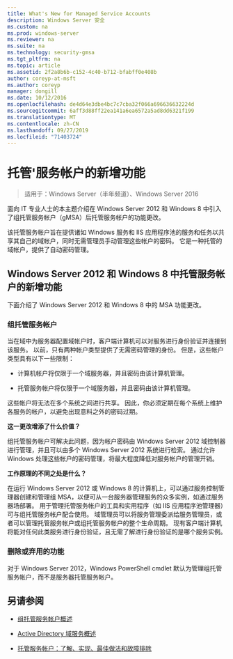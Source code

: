 ```yaml
---
title: What's New for Managed Service Accounts
description: Windows Server 安全
ms.custom: na
ms.prod: windows-server
ms.reviewer: na
ms.suite: na
ms.technology: security-gmsa
ms.tgt_pltfrm: na
ms.topic: article
ms.assetid: 2f2a8b6b-c152-4c40-b712-bfabff0e408b
author: coreyp-at-msft
ms.author: coreyp
manager: dongill
ms.date: 10/12/2016
ms.openlocfilehash: de4d64e3dbe4bc7c7cba32f066a696636632224d
ms.sourcegitcommit: 6aff3d88ff22ea141a6ea6572a5ad8dd6321f199
ms.translationtype: MT
ms.contentlocale: zh-CN
ms.lasthandoff: 09/27/2019
ms.locfileid: "71403724"
---
```

# <a name="what39s-new-for-managed-service-accounts"></a>托管&#39;服务帐户的新增功能

>适用于：Windows Server（半年频道）、Windows Server 2016

面向 IT 专业人士的本主题介绍在 Windows Server 2012 和 Windows 8 中引入了组托管服务帐户（gMSA）后托管服务帐户的功能更改。

该托管服务帐户旨在提供诸如 Windows 服务和 IIS 应用程序池的服务和任务以共享其自己的域帐户，同时无需管理员手动管理这些帐户的密码。 它是一种托管的域帐户，提供了自动密码管理。

## <a name="versions"></a>Windows Server 2012 和 Windows 8 中托管服务帐户的新增功能
下面介绍了 Windows Server 2012 和 Windows 8 中的 MSA 功能更改。

### <a name="group-managed-service-accounts"></a>组托管服务帐户
当在域中为服务器配置域帐户时，客户端计算机可以对服务进行身份验证并连接到该服务。 以前，只有两种帐户类型提供了无需密码管理的身份。 但是，这些帐户类型具有以下一些限制：

-   计算机帐户将仅限于一个域服务器，并且密码由该计算机管理。

-   托管服务帐户将仅限于一个域服务器，并且密码由该计算机管理。

这些帐户将无法在多个系统之间进行共享。 因此，你必须定期在每个系统上维护各服务的帐户，以避免出现意料之外的密码过期。

**这一更改增添了什么价值？**

组托管服务帐户可解决此问题，因为帐户密码由 Windows Server 2012 域控制器进行管理，并且可以由多个 Windows Server 2012 系统进行检索。 通过允许 Windows 处理这些帐户的密码管理，将最大程度降低对服务帐户的管理开销。

**工作原理的不同之处是什么？**

在运行 Windows Server 2012 或 Windows 8 的计算机上，可以通过服务控制管理器创建和管理组 MSA，以便可从一台服务器管理服务的众多实例，如通过服务器场部署。 用于管理托管服务帐户的工具和实用程序（如 IIS 应用程序池管理器）可与组托管服务帐户配合使用。 域管理员可以将服务管理委派给服务管理员，或者可以管理托管服务帐户或组托管服务帐户的整个生命周期。 现有客户端计算机将能对任何此类服务进行身份验证，且无需了解进行身份验证的是哪个服务实例。

### <a name="interoperability"></a>删除或弃用的功能
对于 Windows Server 2012，Windows PowerShell cmdlet 默认为管理组托管服务帐户，而不是服务器托管服务帐户。

## <a name="see-also"></a>另请参阅

-   [组托管服务帐户概述](group-managed-service-accounts-overview.md)

-   [Active Directory 域服务概述](active-directory-domain-services-overview.md)

-   [托管服务帐户：了解、实现、最佳做法和故障排除](http://blogs.technet.com/b/askds/archive/20../managed-service-accounts-understanding-implementing-best-practices-and-troubleshooting.aspx)



